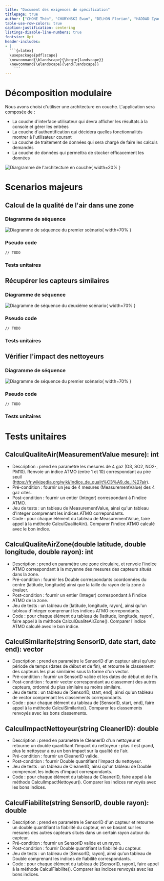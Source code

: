 ```yaml
---
title: "Document des exigences de spécification"
titlepage: true
author: ["CHONE Théo", "CHORYNSKI Ewan", "DELHON Florian", "HADDAD Zyad"]
table-use-row-colors: true
caption-justification: centering
listings-disable-line-numbers: true
fontsize: 8pt
header-includes:
- |
  ```{=latex}
  \usepackage{pdflscape}
  \newcommand{\blandscape}{\begin{landscape}}
  \newcommand{\elandscape}{\end{landscape}}
    ```
---
```


# Décomposition modulaire

Nous avons choisi d'utiliser une architecture en couche.
L'application sera composée de :

- La couche d'interface utilisateur qui devra afficher les résultats à la console et gérer les entrées
- La couche d'authentification qui décidera quelles fonctionnalités montrer à l'utilisateur courant
- La couche de traitement de données qui sera chargé de faire les calculs demandés
- La couche de données qui permettra de stocker efficacement les données

![Diargramme de l'architecture en couche](img/modules.png){ width=20% }

# Scenarios majeurs


## Calcul de la qualité de l'air dans une zone

### Diagramme de séquence

![Diagramme de séquence du premier scénario](img/seqScenar1.png){ width=70% }

### Pseudo code

```code
// TODO
```

### Tests unitaires

## Récupérer les capteurs similaires

### Diagramme de séquence

![Diagramme de séquence du deuxième scénario](img/seqScenar2.png){ width=70% }

### Pseudo code

```code
// TODO
```

### Tests unitaires

## Vérifier l'impact des nettoyeurs

### Diagramme de séquence

![Diagramme de séquence du premier scénario](img/seqScenar3.png){ width=70% }

### Pseudo code

```code
// TODO
```

### Tests unitaires

# Tests unitaires

## CalculQualiteAir(MeasurementValue mesure): int

- Description : prend en paramètre les mesures de 4 gaz (O3, SO2, NO2-, PM10). Renvoie un indice ATMO (entre 1 et 10) correspondant au pire seuil (https://fr.wikipedia.org/wiki/Indice_de_qualit%C3%A9_de_l%27air).
- Pré-condition : fournir un jeu de 4 mesures (MeasurementValue) des 4 gaz cités.
- Post-condition : fournir un entier (Integer) correspondant à l'indice ATMO.
- Jeu de tests : un tableau de MeasurementValue, ainsi qu'un tableau d'Integer comprenant les indices ATMO correpondants.
- Code : pour chaque élément du tableau de MeasurementValue, faire appel à la méthode CalculQualiteAir(). Comparer l'indice ATMO calculé avec le bon indice.

## CalculQualiteAirZone(double latitude, double longitude, double rayon): int

- Description : prend en paramètre une zone circulaire, et renvoie l'indice ATMO correspondant à la moyenne des mesures des capteurs situés dans la zone.
- Pré-condition : fournir les Double correspondants coordonnées du centre (latitude, longitude) ainsi que la taille du rayon de la zone à évaluer.
- Post-condition : fournir un entier (Integer) correspondant à l'indice ATMO de la zone.
- Jeu de tests : un tableau de [latitude, longitude, rayon], ainsi qu'un tableau d'Integer comprenant les indices ATMO correpondants.
- Code : pour chaque élément du tableau de [latitude, longitude, rayon], faire appel à la méthode CalculQualiteAirZone(). Comparer l'indice ATMO calculé avec le bon indice.

## CalculSimilarite(string SensorID, date start, date end): vector<Sensor>

- Description : prend en paramètre le SensorID d'un capteur ainsi qu'une période de temps (dates de début et de fin), et retourne le classement des capteurs les plus similaires sous la forme d'un vector<Sensor>.
- Pré-condition : fournir un SensorID valide et les dates de début et de fin.
- Post-condition : fournir vector<Sensor> correspondant au classement des autres capteurs, ordonné du plus similaire au moins similaire.
- Jeu de tests : un tableau de [SensorID, start, end], ainsi qu'un tableau de vector<Sensor> comprenant les classements correpondants.
- Code : pour chaque élément du tableau de [SensorID, start, end], faire appel à la méthode CalculSimilarite(). Comparer les classements renvoyés avec les bons classements.

## CalculImpactNettoyeur(string CleanerID): double

- Description : prend en paramètre le CleanerID d'un nettoyeur et retourne un double quantifiant l'impact du nettoyeur : plus il est grand, plus le nettoyeur a eu un bon impact sur la qualité de l'air.
- Pré-condition : fournir un CleanerID valide.
- Post-condition : fournir Double quantifiant l'impact du nettoyeur.
- Jeu de tests : un tableau de CleanerID, ainsi qu'un tableau de Double comprenant les indices d'impact correspondants.
- Code : pour chaque élément du tableau de CleanerID, faire appel à la méthode CalculImpactNettoyeur(). Comparer les indices renvoyés avec les bons indices.

## CalculFiabilite(string SensorID, double rayon): double

- Description : prend en paramètre le SensorID d'un capteur et retourne un double quantifiant la fiabilité du capteur, en se basant sur les mesures des autres capteurs situés dans un certain rayon autour du capteur.
- Pré-condition : fournir un SensorID valide et un rayon.
- Post-condition : fournir Double quantifiant la fiabilité du capteur.
- Jeu de tests : un tableau de [SensorID, rayon], ainsi qu'un tableau de Double comprenant les indices de fiabilité correspondants.
- Code : pour chaque élément du tableau de [SensorID, rayon], faire appel à la méthode CalculFiabilite(). Comparer les indices renvoyés avec les bons indices.
  
